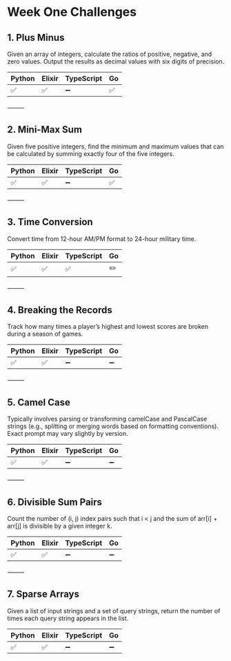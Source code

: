 # Week One Challenges

## 1. Plus Minus

Given an array of integers, calculate the ratios of positive, negative, and zero values. Output the results as decimal values with six digits of precision.


| Python | Elixir | TypeScript | Go |
|--------|--------|------------|----|
|   ✅  |    ✅    |     ➖     |  ✅  |  



⸻

## 2. Mini-Max Sum

Given five positive integers, find the minimum and maximum values that can be calculated by summing exactly four of the five integers.

| Python | Elixir | TypeScript | Go |
|--------|--------|-----------|----|
|   ✅   |   ✅   |     ➖     |  ✅  |

⸻

## 3. Time Conversion

Convert time from 12-hour AM/PM format to 24-hour military time.

| Python | Elixir | TypeScript | Go |
|--------|--------|------------|----|
|   ✅   |   ✅    |    ✅      | ✏️  |


⸻

## 4. Breaking the Records

Track how many times a player’s highest and lowest scores are broken during a season of games.

| Python | Elixir | TypeScript | Go | 
|--------|--------|------------|----|
|    ✅   |    ✅    |      ➖      |   ➖  |  

⸻

## 5. Camel Case

Typically involves parsing or transforming camelCase and PascalCase strings (e.g., splitting or merging words based on formatting conventions). Exact prompt may vary slightly by version.

| Python | Elixir | TypeScript | Go | 
|--------|--------|------------|----|
|   ✅   |  ✅    |     ➖     | ➖    |


⸻

## 6. Divisible Sum Pairs

Count the number of (i, j) index pairs such that i < j and the sum of arr[i] + arr[j] is divisible by a given integer k.


| Python | Elixir | TypeScript | Go | 
|--------|--------|------------|----|
|   ✅   |   ✅   |    ➖      |  ➖    |


⸻

## 7. Sparse Arrays

Given a list of input strings and a set of query strings, return the number of times each query string appears in the list.



| Python | Elixir | TypeScript | Go | 
|--------|--------|------------|----|
|    ✅   |  ✅   |     ➖      | ➖    |
